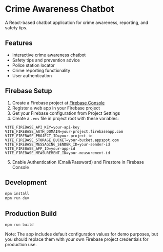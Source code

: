 # Crime Awareness Chatbot

A React-based chatbot application for crime awareness, reporting, and safety tips.

## Features

- Interactive crime awareness chatbot
- Safety tips and prevention advice
- Police station locator
- Crime reporting functionality
- User authentication

## Firebase Setup

1. Create a Firebase project at [Firebase Console](https://console.firebase.google.com/)
2. Register a web app in your Firebase project
3. Get your Firebase configuration from Project Settings
4. Create a `.env` file in project root with these variables:

```env
VITE_FIREBASE_API_KEY=your-api-key
VITE_FIREBASE_AUTH_DOMAIN=your-project.firebaseapp.com
VITE_FIREBASE_PROJECT_ID=your-project-id
VITE_FIREBASE_STORAGE_BUCKET=your-bucket.appspot.com
VITE_FIREBASE_MESSAGING_SENDER_ID=your-sender-id
VITE_FIREBASE_APP_ID=your-app-id
VITE_FIREBASE_MEASUREMENT_ID=your-measurement-id
```

5. Enable Authentication (Email/Password) and Firestore in Firebase Console

## Development

```bash
npm install
npm run dev
```

## Production Build

```bash
npm run build
```

Note: The app includes default configuration values for demo purposes, but you should replace them with your own Firebase project credentials for production use.
